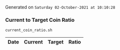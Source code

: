 Generated on `Saturday 02-October-2021 at 10:10:28`

### Current to Target Coin Ratio
`current_coin_ratio.sh`

Date|Current|Target|Ratio
---|---|---|---
